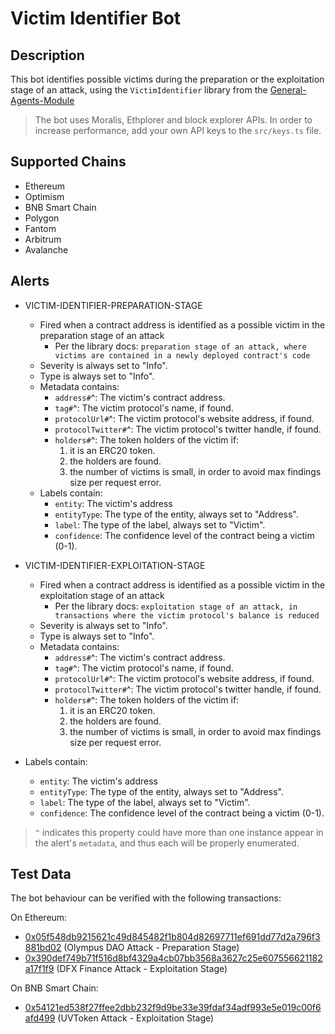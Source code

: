 # Victim Identifier Bot

## Description

This bot identifies possible victims during the preparation or the exploitation stage of an attack, using the `VictimIdentifier` library from the [General-Agents-Module](https://github.com/NethermindEth/general-agents-module#victimidentifier)

> The bot uses Moralis, Ethplorer and block explorer APIs. In order to increase performance, add your own API keys to the `src/keys.ts` file.

## Supported Chains

- Ethereum
- Optimism
- BNB Smart Chain
- Polygon
- Fantom
- Arbitrum
- Avalanche

## Alerts

- VICTIM-IDENTIFIER-PREPARATION-STAGE

  - Fired when a contract address is identified as a possible victim in the preparation stage of an attack
    - Per the library docs: `preparation stage of an attack, where victims are contained in a newly deployed contract's code`
  - Severity is always set to "Info".
  - Type is always set to "Info".
  - Metadata contains:
    - `address#`^: The victim's contract address.
    - `tag#`^: The victim protocol's name, if found.
    - `protocolUrl#`^: The victim protocol's website address, if found.
    - `protocolTwitter#`^: The victim protocol's twitter handle, if found.
    - `holders#`^: The token holders of the victim if:
      1. it is an ERC20 token.
      2. the holders are found.
      3. the number of victims is small, in order to avoid max findings size per request error.
  - Labels contain:
    - `entity`: The victim's address
    - `entityType`: The type of the entity, always set to "Address".
    - `label`: The type of the label, always set to "Victim".
    - `confidence`: The confidence level of the contract being a victim (0-1).

- VICTIM-IDENTIFIER-EXPLOITATION-STAGE

  - Fired when a contract address is identified as a possible victim in the exploitation stage of an attack
    - Per the library docs: `exploitation stage of an attack, in transactions where the victim protocol's balance is reduced`
  - Severity is always set to "Info".
  - Type is always set to "Info".
  - Metadata contains:
    - `address#`^: The victim's contract address.
    - `tag#`^: The victim protocol's name, if found.
    - `protocolUrl#`^: The victim protocol's website address, if found.
    - `protocolTwitter#`^: The victim protocol's twitter handle, if found.
    - `holders#`^: The token holders of the victim if:
      1. it is an ERC20 token.
      2. the holders are found.
      3. the number of victims is small, in order to avoid max findings size per request error.

- Labels contain:

  - `entity`: The victim's address
  - `entityType`: The type of the entity, always set to "Address".
  - `label`: The type of the label, always set to "Victim".
  - `confidence`: The confidence level of the contract being a victim (0-1).

> `^` indicates this property could have more than one instance appear in the alert's `metadata`, and thus each will be properly enumerated.

## Test Data

The bot behaviour can be verified with the following transactions:

On Ethereum:

- [0x05f548db9215621c49d845482f1b804d82697711ef691dd77d2a796f3881bd02](https://etherscan.io/tx/0x05f548db9215621c49d845482f1b804d82697711ef691dd77d2a796f3881bd02) (Olympus DAO Attack - Preparation Stage)
- [0x390def749b71f516d8bf4329a4cb07bb3568a3627c25e607556621182a17f1f9](https://etherscan.io/tx/0x390def749b71f516d8bf4329a4cb07bb3568a3627c25e607556621182a17f1f9) (DFX Finance Attack - Exploitation Stage)

On BNB Smart Chain:

- [0x54121ed538f27ffee2dbb232f9d9be33e39fdaf34adf993e5e019c00f6afd499](https://bscscan.com/tx/0x54121ed538f27ffee2dbb232f9d9be33e39fdaf34adf993e5e019c00f6afd499) (UVToken Attack - Exploitation Stage)
